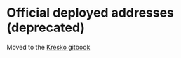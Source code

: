 # Official deployed addresses (deprecated)

Moved to the [Kresko gitbook](https://kresko.gitbook.io/kresko-docs/contracts/deployment-addresses)
